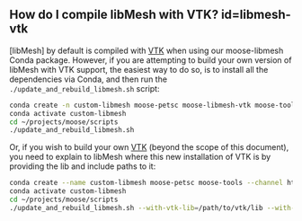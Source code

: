 ## How do I compile libMesh with VTK? id=libmesh-vtk

[libMesh] by default is compiled with [VTK] when using our moose-libmesh Conda package. However, if you are attempting to build your own version of libMesh with VTK support, the easiest way to do so, is to install all the dependencies via Conda, and then run the `./update_and_rebuild_libmesh.sh` script:

```bash
conda create -n custom-libmesh moose-petsc moose-libmesh-vtk moose-tools --channel https://conda.software.inl.gov/public
conda activate custom-libmesh
cd ~/projects/moose/scripts
./update_and_rebuild_libmesh.sh
```

Or, if you wish to build your own [VTK] (beyond the scope of this document), you need to explain to libMesh where this new installation of VTK is by providing the lib and include paths to it:

```bash
conda create --name custom-libmesh moose-petsc moose-tools --channel https://conda.software.inl.gov/public
conda activate custom-libmesh
cd ~/projects/moose/scripts
./update_and_rebuild_libmesh.sh --with-vtk-lib=/path/to/vtk/lib --with-vtk-include=/path/to/vtk/include
```

[VTK]: https://vtk.org
